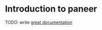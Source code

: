 # Introduction to paneer

TODO: write [great documentation](http://jacobian.org/writing/great-documentation/what-to-write/)
